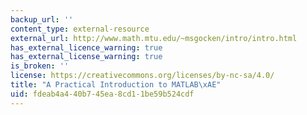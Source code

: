 ```yaml
---
backup_url: ''
content_type: external-resource
external_url: http://www.math.mtu.edu/~msgocken/intro/intro.html
has_external_licence_warning: true
has_external_license_warning: true
is_broken: ''
license: https://creativecommons.org/licenses/by-nc-sa/4.0/
title: "A Practical Introduction to MATLAB\xAE"
uid: fdeab4a4-40b7-45ea-8cd1-1be59b524cdf
---
```

